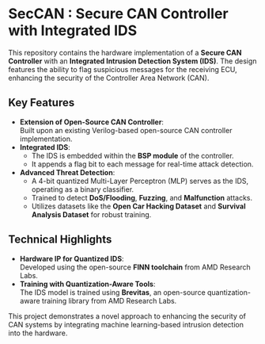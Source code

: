 # SecCAN : Secure CAN Controller with Integrated IDS  

This repository contains the hardware implementation of a **Secure CAN Controller** with an **Integrated Intrusion Detection System (IDS)**. The design features the ability to flag suspicious messages for the receiving ECU, enhancing the security of the Controller Area Network (CAN).  

## Key Features  
- **Extension of Open-Source CAN Controller**:  
  Built upon an existing Verilog-based open-source CAN controller implementation.  
- **Integrated IDS**:  
  - The IDS is embedded within the **BSP module** of the controller.  
  - It appends a flag bit to each message for real-time attack detection.  
- **Advanced Threat Detection**:  
  - A 4-bit quantized Multi-Layer Perceptron (MLP) serves as the IDS, operating as a binary classifier.  
  - Trained to detect **DoS/Flooding**, **Fuzzing**, and **Malfunction** attacks.  
  - Utilizes datasets like the **Open Car Hacking Dataset** and **Survival Analysis Dataset** for robust training.  

## Technical Highlights  
- **Hardware IP for Quantized IDS**:  
  Developed using the open-source **FINN toolchain** from AMD Research Labs.  
- **Training with Quantization-Aware Tools**:  
  The IDS model is trained using **Brevitas**, an open-source quantization-aware training library from AMD Research Labs.  

This project demonstrates a novel approach to enhancing the security of CAN systems by integrating machine learning-based intrusion detection into the hardware.  

